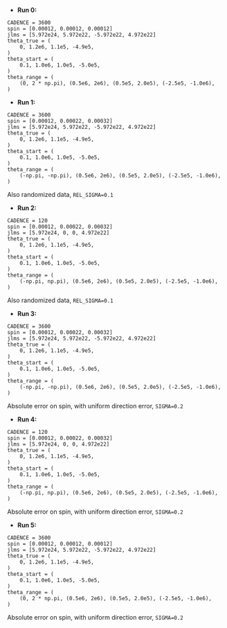 * **Run 0:**
```
CADENCE = 3600
spin = [0.00012, 0.00012, 0.00012]
jlms = [5.972e24, 5.972e22, -5.972e22, 4.972e22]
theta_true = (
    0, 1.2e6, 1.1e5, -4.9e5,
)
theta_start = (
    0.1, 1.0e6, 1.0e5, -5.0e5,
)
theta_range = (
    (0, 2 * np.pi), (0.5e6, 2e6), (0.5e5, 2.0e5), (-2.5e5, -1.0e6),
)
```
* **Run 1:**
```
CADENCE = 3600
spin = [0.00012, 0.00022, 0.00032]
jlms = [5.972e24, 5.972e22, -5.972e22, 4.972e22]
theta_true = (
    0, 1.2e6, 1.1e5, -4.9e5,
)
theta_start = (
    0.1, 1.0e6, 1.0e5, -5.0e5,
)
theta_range = (
    (-np.pi, -np.pi), (0.5e6, 2e6), (0.5e5, 2.0e5), (-2.5e5, -1.0e6),
)
```
Also randomized data, `REL_SIGMA=0.1`
* **Run 2:**
```
CADENCE = 120
spin = [0.00012, 0.00022, 0.00032]
jlms = [5.972e24, 0, 0, 4.972e22]
theta_true = (
    0, 1.2e6, 1.1e5, -4.9e5,
)
theta_start = (
    0.1, 1.0e6, 1.0e5, -5.0e5,
)
theta_range = (
    (-np.pi, np.pi), (0.5e6, 2e6), (0.5e5, 2.0e5), (-2.5e5, -1.0e6),
)
```
Also randomized data, `REL_SIGMA=0.1`
* **Run 3:**
```
CADENCE = 3600
spin = [0.00012, 0.00022, 0.00032]
jlms = [5.972e24, 5.972e22, -5.972e22, 4.972e22]
theta_true = (
    0, 1.2e6, 1.1e5, -4.9e5,
)
theta_start = (
    0.1, 1.0e6, 1.0e5, -5.0e5,
)
theta_range = (
    (-np.pi, -np.pi), (0.5e6, 2e6), (0.5e5, 2.0e5), (-2.5e5, -1.0e6),
)
```
Absolute error on spin, with uniform direction error, `SIGMA=0.2`
* **Run 4:**
```
CADENCE = 120
spin = [0.00012, 0.00022, 0.00032]
jlms = [5.972e24, 0, 0, 4.972e22]
theta_true = (
    0, 1.2e6, 1.1e5, -4.9e5,
)
theta_start = (
    0.1, 1.0e6, 1.0e5, -5.0e5,
)
theta_range = (
    (-np.pi, np.pi), (0.5e6, 2e6), (0.5e5, 2.0e5), (-2.5e5, -1.0e6),
)
```
Absolute error on spin, with uniform direction error, `SIGMA=0.2`
* **Run 5:**
```
CADENCE = 3600
spin = [0.00012, 0.00012, 0.00012]
jlms = [5.972e24, 5.972e22, -5.972e22, 4.972e22]
theta_true = (
    0, 1.2e6, 1.1e5, -4.9e5,
)
theta_start = (
    0.1, 1.0e6, 1.0e5, -5.0e5,
)
theta_range = (
    (0, 2 * np.pi, (0.5e6, 2e6), (0.5e5, 2.0e5), (-2.5e5, -1.0e6),
)
```
Absolute error on spin, with uniform direction error, `SIGMA=0.2`
